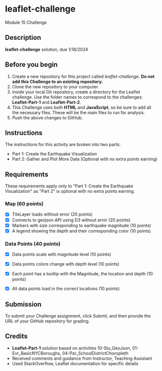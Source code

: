 
# leaflet-challenge
Module 15 Challenge


## Description 
**leaflet-challenge** solution, due 1/18/2024


## Before you begin 
1. Create a new repository for this project called _leaflet-challenge_. **Do not add this Challenge to an existing repository.** 
2. Clone the new repository to your computer.
3. Inside your local Git repository, create a directory for the Leaflet challenge. Use the folder names to correspond to the challenges: **Leaflet-Part-1** and **Leaflet-Part-2**.
4. This Challenge uses both **HTML** and **JavaScript**, so be sure to add all the necessary files. These will be the main files to run for analysis.
5. Push the above changes to GitHub.


## Instructions 
The instructions for this activity are broken into two parts:
* Part 1: Create the Earthquake Visualization
* Part 2: Gather and Plot More Data (Optional with no extra points earning)


## Requirements 
These requirements apply only to "Part 1: Create the Earthquake Visualization" as "Part 2" is optional with no extra points earning.

### Map (60 points)
- [X] TileLayer loads without error (20 points)
- [X] Connects to geojson API using D3 without error (20 points)
- [X] Markers with size corresponding to earthquake magnitude (10 points)
- [X] A legend showing the depth and their corresponding color (10 points)

### Data Points (40 points)
- [X] Data points scale with magnitude level (10 points)
- [X] Data points colors change with depth level (10 points)
- [X] Each point has a tooltip with the Magnitude, the location and depth (10 points)
- [X] All data points load in the correct locations (10 points)


## Submission 
To submit your Challenge assignment, click Submit, and then provide the URL of your GitHub repository for grading.


## Credits 
* **Leaflet-Part-1** solution based on activities 10-Stu_GeoJson, 01-Evr_BasicNYCBoroughs, 04-Par_SchoolDistrictChoropleth 
* Received comments and guidance from Instructor, Teaching Assistant 
* Used StackOverflow, Leaflet documentation for specific details 

